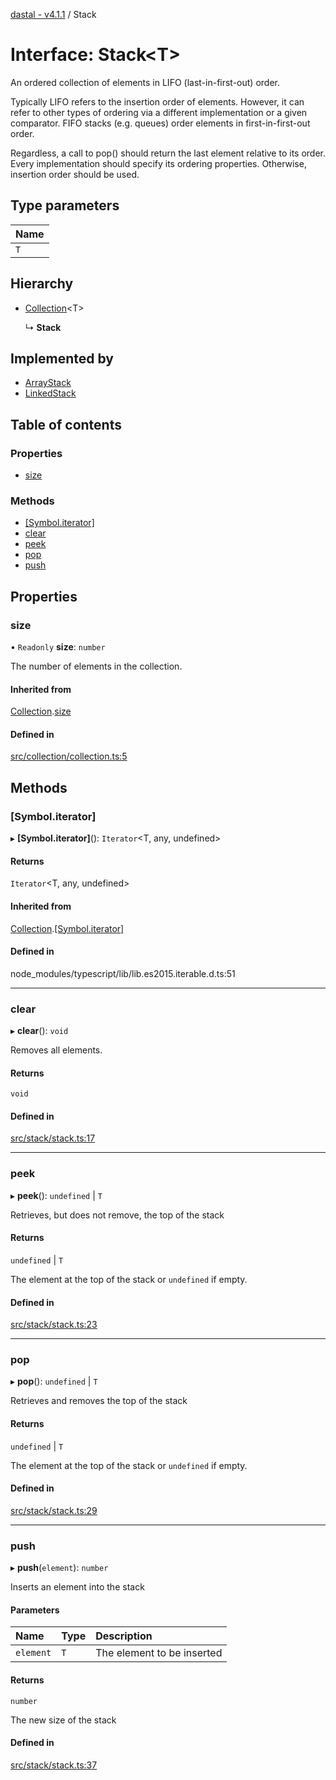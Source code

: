 [dastal - v4.1.1](../README.md) / Stack

# Interface: Stack<T\>

An ordered collection of elements in LIFO (last-in-first-out) order.

Typically LIFO refers to the insertion order of elements. However, it
can refer to other types of ordering via a different implementation or a given comparator.
FIFO stacks (e.g. queues) order elements in first-in-first-out order.

Regardless, a call to pop() should return the last element relative to its order.
Every implementation should specify its ordering properties. Otherwise, insertion order should be used.

## Type parameters

| Name |
| :------ |
| `T` |

## Hierarchy

- [Collection](collection.md)<T\>

  ↳ **Stack**

## Implemented by

- [ArrayStack](../classes/arraystack.md)
- [LinkedStack](../classes/linkedstack.md)

## Table of contents

### Properties

- [size](stack.md#size)

### Methods

- [[Symbol.iterator]](stack.md#[symbol.iterator])
- [clear](stack.md#clear)
- [peek](stack.md#peek)
- [pop](stack.md#pop)
- [push](stack.md#push)

## Properties

### size

• `Readonly` **size**: `number`

The number of elements in the collection.

#### Inherited from

[Collection](collection.md).[size](collection.md#size)

#### Defined in

[src/collection/collection.ts:5](https://github.com/havelessbemore/dastal/blob/351eddf/src/collection/collection.ts#L5)

## Methods

### [Symbol.iterator]

▸ **[Symbol.iterator]**(): `Iterator`<T, any, undefined\>

#### Returns

`Iterator`<T, any, undefined\>

#### Inherited from

[Collection](collection.md).[[Symbol.iterator]](collection.md#[symbol.iterator])

#### Defined in

node_modules/typescript/lib/lib.es2015.iterable.d.ts:51

___

### clear

▸ **clear**(): `void`

Removes all elements.

#### Returns

`void`

#### Defined in

[src/stack/stack.ts:17](https://github.com/havelessbemore/dastal/blob/351eddf/src/stack/stack.ts#L17)

___

### peek

▸ **peek**(): `undefined` \| `T`

Retrieves, but does not remove, the top of the stack

#### Returns

`undefined` \| `T`

The element at the top of the stack or `undefined` if empty.

#### Defined in

[src/stack/stack.ts:23](https://github.com/havelessbemore/dastal/blob/351eddf/src/stack/stack.ts#L23)

___

### pop

▸ **pop**(): `undefined` \| `T`

Retrieves and removes the top of the stack

#### Returns

`undefined` \| `T`

The element at the top of the stack or `undefined` if empty.

#### Defined in

[src/stack/stack.ts:29](https://github.com/havelessbemore/dastal/blob/351eddf/src/stack/stack.ts#L29)

___

### push

▸ **push**(`element`): `number`

Inserts an element into the stack

#### Parameters

| Name | Type | Description |
| :------ | :------ | :------ |
| `element` | `T` | The element to be inserted |

#### Returns

`number`

The new size of the stack

#### Defined in

[src/stack/stack.ts:37](https://github.com/havelessbemore/dastal/blob/351eddf/src/stack/stack.ts#L37)
